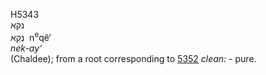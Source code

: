 <body>
  <p>H5343<br>  נקא  <br> נְקֵא  ‎  n<sup>e</sup>qê‘  <br><i>nek-ay‘ </i><br>(Chaldee); from a root corresponding to <a href="h5352.htm">5352</a>  <i>clean: - </i>pure.<br></p>
 </body>